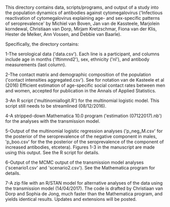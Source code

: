 This directory contains data, scripts/programs, and output of a study into the population dynamics of antibodies against cytomegalovirus ('Infectious reactivation of cytomegalovirus explaining age- and sex-specific patterns of seroprevalence' by Michiel van Boven, Jan van de Kassteele, Marjolein korndewal, Christiaan van Dorp, Mirjam Kretzschmar, Fiona van der Klis, Hester de Melker, Ann Vossen, and Debbie van Baarle).

Specifically, the directory contains:

1-The serological data ('data.csv'). Each line is a participant, and columns include age in months ('lftinmnd2'), sex, ethnicity ('nl'), and antibody measurements (last column).

2-The contact matrix and demographic composition of the population ('contact intensities aggregated.csv'). See for notation van de Kasteele et al (2016) Efficient estimation of age-specific social contact rates between men and women, accepted for publication in the Annals of Applied Statistics.

3-An R script ('multinomiallogit.R') for the multinomial logistic model. This script still needs to be streamlined (08/12/2016).

4-A stripped-down Mathematica 10.0 program ('estimation (07122017).nb') for the analyses with the transmission model.  

5-Output of the multinomial logistic regression analyses ('p_neg_M.csv' for the posterior of the seroprevalence of the negative component in males, 'p_boo.csv' for the the posterior of the seroprevalence of the component of increased antibodies, etcetera). Figures 1-3 in the manuscript are made using this output. See the R script for details.

6-Output of the MCMC output of the transmission model analyses ('scenario1.csv' and 'scenario2.csv'). See the Mathematica program for details.

7-A zip file with an R/STAN model for alternative analyses of the data using the transmission model (14/04/2017). The code is drafted by Christiaan van Dorp and Sophia de Jong, much faster than the Mathematica program, and yields identical results. Updates and extensions will be posted.
